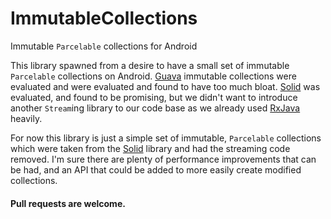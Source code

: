 # ImmutableCollections
Immutable `Parcelable` collections for Android

This library spawned from a desire to have a small set of immutable `Parcelable` collections on Android. 
[Guava](https://github.com/google/guava) immutable collections were evaluated and were evaluated and found to have too 
much bloat. [Solid](https://github.com/konmik/solid) was evaluated, and found to be promising, but we didn't want to
introduce another `Stream`ing library to our code base as we already used [RxJava](https://github.com/ReactiveX/RxJava)
heavily.

For now this library is just a simple set of immutable, `Parcelable` collections which were taken from the 
[Solid](https://github.com/konmik/solid) library and had the streaming code removed. I'm sure there are plenty of
performance improvements that can be had, and an API that could be added to more easily create modified collections.

#### **Pull requests are welcome.**
